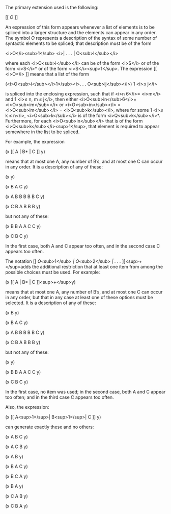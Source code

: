  

The primary extension used is the following: 

[[ *O* ]] 

An expression of this form appears whenever a list of elements is to be spliced into a larger structure and the elements can appear in any order. The symbol *O* represents a description of the syntax of some number of syntactic elements to be spliced; that description must be of the form 

\<i\>O\</i\>\<sub\>1\</sub\> \<i\>| . . . | O\<sub\>l\</sub\>\</i\> 

where each \<i\>O\<sub\>i\</sub\>\</i\> can be of the form \<i\>S\</i\> or of the form \<i\>S\</i\>* or of the form \<i\>S\</i\>\<sup\>1\</sup\>. The expression [[ \<i\>O\</i\> ]] means that a list of the form 

(\<i\>O\<sub\>i\</sub\>\</i\>1\</sub\>\<i\>. . . O\<sub\>ij\</sub\>\</i\>) 1 \<i\>≤ j\</i\> 

is spliced into the enclosing expression, such that if \<i\>n 6\</i\>= \<i\>m\</i\> and 1 \<i\>≤ n, m ≤ j\</i\>, then either \<i\>O\<sub\>in\</sub\>6\</i\>= \<i\>O\<sub\>im\</sub\>\</i\> or \<i\>O\<sub\>in\</sub\>\</i\> = \<i\>O\<sub\>im\</sub\>\</i\> = \<i\>Q\<sub\>k\</sub\>\</i\>, where for some 1 \<i\>≤ k ≤ n\</i\>, \<i\>O\<sub\>k\</sub\>\</i\> is of the form \<i\>Q\<sub\>k\</sub\>\</i\>*. Furthermore, for each \<i\>O\<sub\>in\</sub\>\</i\> that is of the form \<i\>Q\<sub\>k\</sub\>\</i\>\<sup\>1\</sup\>, that element is required to appear somewhere in the list to be spliced. 

For example, the expression 

(x [[ A | B\* | C ]] y) 

means that at most one A, any number of B’s, and at most one C can occur in any order. It is a description of any of these: 

(x y) 

(x B A C y) 

(x A B B B B B C y) 

(x C B A B B B y) 

but not any of these: 

(x B B A A C C y) 

(x C B C y) 

In the first case, both A and C appear too often, and in the second case C appears too often. 

The notation [[ *O*\<sub\>1\</sub\> *| O*\<sub\>2\</sub\> *| . . .* ]]\<sup\>+\</sup\>adds the additional restriction that at least one item from among the possible choices must be used. For example: 





(x [[ A | B\* | C ]]\<sup\>+\</sup\>y) 

means that at most one A, any number of B’s, and at most one C can occur in any order, but that in any case at least one of these options must be selected. It is a description of any of these: 

(x B y) 

(x B A C y) 

(x A B B B B B C y) 

(x C B A B B B y) 

but not any of these: 

(x y) 

(x B B A A C C y) 

(x C B C y) 

In the first case, no item was used; in the second case, both A and C appear too often; and in the third case C appears too often. 

Also, the expression: 

(x [[ A\<sup\>1\</sup\>| B\<sup\>1\</sup\>| C ]] y) 

can generate exactly these and no others: 

(x A B C y) 

(x A C B y) 

(x A B y) 

(x B A C y) 

(x B C A y) 

(x B A y) 

(x C A B y) 

(x C B A y) 

